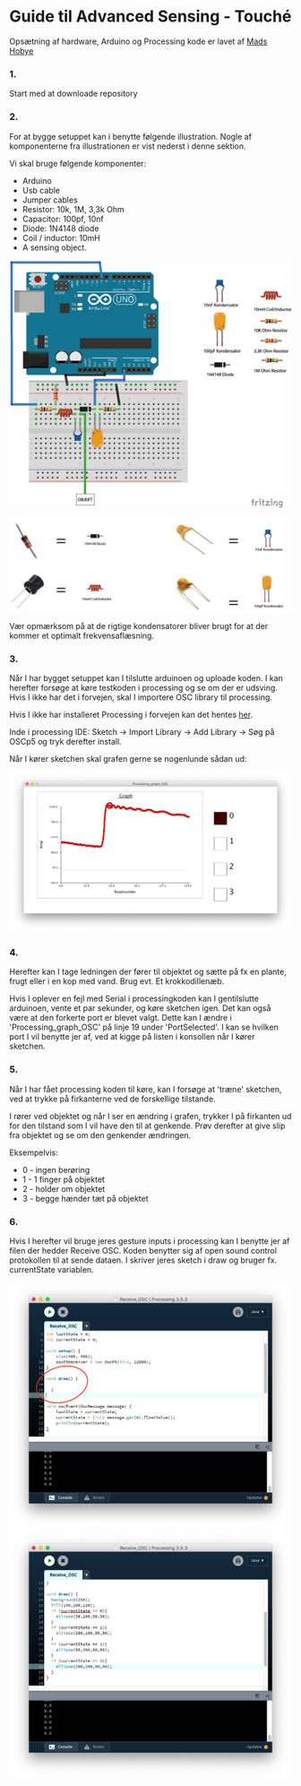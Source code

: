# Guide til Advanced Sensing - Touché

Opsætning af hardware, Arduino og Processing kode er lavet af [Mads Hobye](https://www.instructables.com/id/Touche-for-Arduino-Advanced-touch-sensing/)

### 1.
 Start med at downloade repository


### 2.
For at bygge setuppet kan i benytte følgende illustration. Nogle af komponenterne fra illustrationen er vist nederst i denne sektion.

Vi skal bruge følgende komponenter:

- Arduino
- Usb cable
- Jumper cables
- Resistor: 10k, 1M, 3,3k Ohm
- Capacitor: 100pf, 10nf
- Diode: 1N4148 diode
- Coil / inductor: 10mH
- A sensing object.

![](touchesetup_v2.png)

![](touchekomp.png)

Vær opmærksom på at de rigtige kondensatorer bliver brugt for at der kommer et optimalt frekvensaflæsning.

### 3.
Når I har bygget setuppet kan I tilslutte arduinoen og uploade koden. I kan herefter forsøge at køre testkoden i processing og se om der er udsving. Hvis I ikke har det i forvejen, skal I importere OSC library til processing.

Hvis I ikke har installeret Processing i forvejen kan det hentes [her](https://processing.org/download/).

Inde i processing IDE: Sketch -> Import Library -> Add Library -> Søg på OSCp5 og tryk derefter install.

Når I kører sketchen skal grafen gerne se nogenlunde sådan ud:

![](graf.png)

### 4.

Herefter kan I tage ledningen der fører til objektet og sætte på fx en plante, frugt eller i en kop med vand. Brug evt. Et krokkodillenæb.

Hvis I oplever en fejl med Serial i processingkoden kan I gentilslutte arduinoen, vente et par sekunder, og køre sketchen igen. Det kan også være at den forkerte port er blevet valgt. Dette kan I ændre i 'Processing_graph_OSC' på linje 19 under 'PortSelected'. I kan se hvilken port I vil benytte jer af, ved at kigge på listen i konsollen når I kører sketchen.

### 5.

Når I har fået processing koden til køre, kan I forsøge at 'træne' sketchen, ved at trykke på firkanterne ved de forskellige tilstande.

I rører ved objektet og når I ser en ændring i grafen, trykker I på firkanten ud for den tilstand som I vil have den til at genkende. Prøv derefter at give slip fra objektet og se om den genkender ændringen.

Eksempelvis:
* 0 - ingen berøring
* 1 - 1 finger på objektet
* 2 - holder om objektet
* 3 - begge hænder tæt på objektet

### 6.

Hvis I herefter vil bruge jeres gesture inputs i processing kan I benytte jer af filen der hedder Receive OSC. Koden benytter sig af open sound control protokollen til at sende dataen. I skriver jeres sketch i draw og bruger fx. currentState variablen.

![](tomsketch.png)
![](sketchvar.png)
